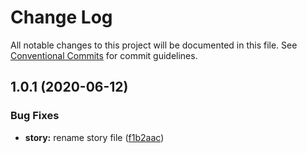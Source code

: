 # Change Log

All notable changes to this project will be documented in this file.
See [Conventional Commits](https://conventionalcommits.org) for commit guidelines.

## 1.0.1 (2020-06-12)


### Bug Fixes

* **story:** rename story file ([f1b2aac](https://github.com/flexdeviser/lerna-react-typescript-storybook/commit/f1b2aac86b656680bca76e415d5f711450273b69))
